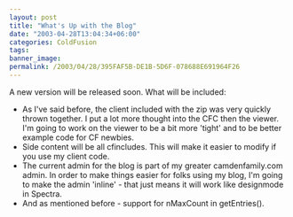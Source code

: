 ```yaml
---
layout: post
title: "What's Up with the Blog"
date: "2003-04-28T13:04:34+06:00"
categories: ColdFusion 
tags: 
banner_image: 
permalink: /2003/04/28/395FAF5B-DE1B-5D6F-078688E691964F26
---
```


A new version will be released soon. What will be included:

<ul>
<li>As I've said before, the client included with the zip was very quickly thrown together. I put a lot more thought into the CFC then the viewer. I'm going to work on the viewer to be a bit more 'tight' and to be better example code for CF newbies.
<li>Side content will be all cfincludes. This will make it easier to modify if you use my client code.
<li>The current admin for the blog is part of my greater camdenfamily.com admin. In order to make things easier for folks using my blog, I'm going to make the admin 'inline' - that just means it will work like designmode in Spectra.
<li>And as mentioned before - support for nMaxCount in getEntries().